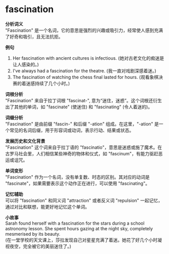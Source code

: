 # fascination

**分析词义**  
"Fascination" 是一个名词，它的意思是强烈的兴趣或吸引力，经常使人感到充满了好奇和吸引，且无法抗拒。

  

**例句**

  

1.  Her fascination with ancient cultures is infectious. (她对古老文化的痴迷是让人感染的。)
2.  I've always had a fascination for the theatre. (我一直对戏剧深感着迷。)
3.  The fascination of watching the chess final lasted for hours. (观看象棋决赛的着迷感持续了几个小时。)

  

**词根分析**  
"Fascination" 来自于拉丁词根 "fascinat-", 意为“迷住，迷惑”。这个词根还衍生出了其他的单词，如 "fascinate" (使迷住) 和 "fascinating" (令人着迷的)。

  

**词缀分析**  
"Fascination" 是由前缀 "fascin-" 和后缀 "-ation" 组成。在这里，"-ation" 是一个常见的名词后缀，用于形容词或动词，表示行动、结果或状态。

  

**发展历史和文化背景**  
"Fascination" 这个词来自于拉丁语的 "fascinatio"，意思是迷惑或施了魔术。在古罗马社会里，人们相信某些神奇的物体和仪式，如 "fascinum"，有能力驱赶恶运或诅咒。

  

**单词变形**  
"Fascination" 作为一个名词，没有单复数、时态的区别。其对应的动词是 "fascinate"，如果需要表示这个动作正在进行，可以使用 "fascinating"。

  

**记忆辅助**  
可以将 "fascination" 和同义词 "attraction" 或者反义词 "repulsion" 一起记忆，通过对比和联想，能更好地记忆这个单词。

  

**小故事**  
Sarah found herself with a fascination for the stars during a school astronomy lesson. She spent hours gazing at the night sky, completely mesmerised by its beauty.  
(在一堂学校的天文课上，莎拉发现自己对星星充满了着迷。她花了好几个小时凝视夜空，完全被它的美丽迷住了。)
